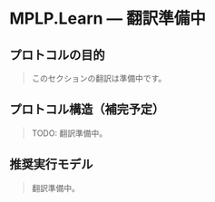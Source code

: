 # MPLP.Learn — 翻訳準備中

## プロトコルの目的
> このセクションの翻訳は準備中です。

## プロトコル構造（補完予定）
> TODO: 翻訳準備中。

## 推奨実行モデル
> 翻訳準備中。
